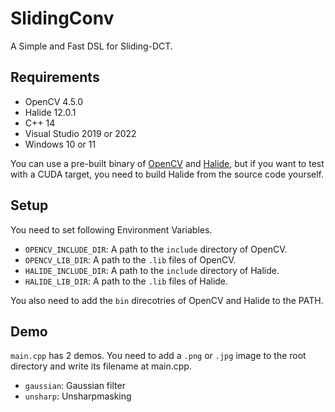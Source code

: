 # SlidingConv

A Simple and Fast DSL for Sliding-DCT.

## Requirements
- OpenCV 4.5.0
- Halide 12.0.1
- C++ 14
- Visual Studio 2019 or 2022
- Windows 10 or 11

You can use a pre-built binary of [OpenCV](https://github.com/opencv/opencv/releases) and [Halide](https://github.com/halide/Halide/releases), but if you want to test with a CUDA target, you need to build Halide from the source code yourself.

## Setup

You need to set following Environment Variables.

- `OPENCV_INCLUDE_DIR`: A path to the `include` directory of OpenCV.
- `OPENCV_LIB_DIR`: A path to the `.lib` files of OpenCV.
- `HALIDE_INCLUDE_DIR`: A path to the `include` directory of Halide.
- `HALIDE_LIB_DIR`: A path to the `.lib` files of Halide.

You also need to add the `bin` direcotries of OpenCV and Halide to the PATH.

## Demo

`main.cpp` has 2 demos. You need to add a `.png` or `.jpg` image to the root directory and write its filename at main.cpp.

- `gaussian`: Gaussian filter
- `unsharp`: Unsharpmasking
